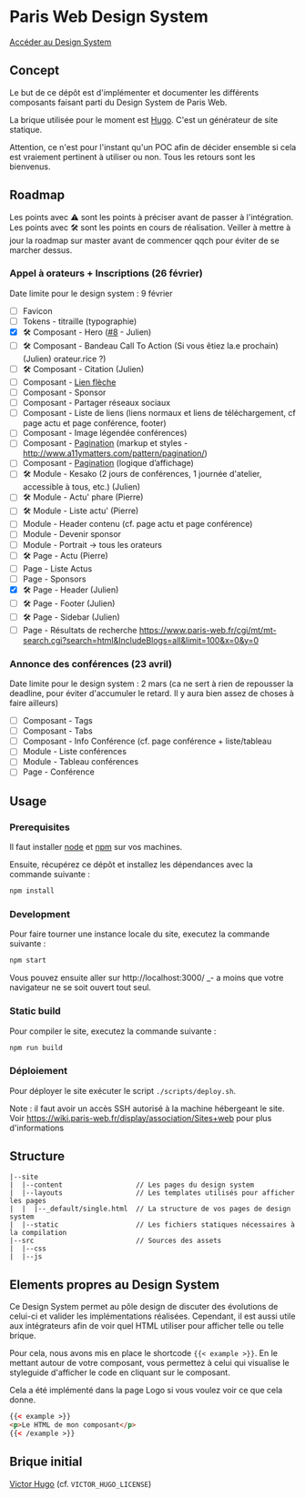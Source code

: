 # Paris Web Design System

[Accéder au Design System](https://stage.paris-web.fr/design-system/master/)

## Concept

Le but de ce dépôt est d'implémenter et documenter les différents composants
faisant parti du Design System de Paris Web.

La brique utilisée pour le moment est [Hugo](https://gohugo.io/). C'est un
générateur de site statique.

Attention, ce n'est pour l'instant qu'un POC afin de décider ensemble si cela
est vraiement pertinent à utiliser ou non. Tous les retours sont les bienvenus.

## Roadmap

Les points avec ⚠️ sont les points à préciser avant de passer à l'intégration.
Les points avec 🛠️ sont les points en cours de réalisation.
Veiller à mettre à jour la roadmap sur master avant de commencer qqch pour éviter de se marcher dessus.

### Appel à orateurs + Inscriptions (26 février)

Date limite pour le design system : 9 février

* [ ] Favicon
* [ ] Tokens - titraille (typographie)
* [x] ️🛠️ Composant - Hero ([#8](https://github.com/Paris-Web/pw-design-system/pull/8) - Julien)
* [ ] ️🛠️ Composant - Bandeau Call To Action (Si vous êtiez la.e prochain) (Julien)
      orateur.rice ?)
* [ ] 🛠️ Composant - Citation (Julien)
* [ ] Composant - [Lien flèche](https://zpl.io/2ZP4WrG)
* [ ] Composant - Sponsor
* [ ] Composant - Partager réseaux sociaux
* [ ] Composant - Liste de liens (liens normaux et liens de téléchargement,
      cf page actu et page conférence, footer)
* [ ] Composant - Image légendée
      conférences)
* [ ] Composant - [Pagination](https://zpl.io/aNBq6yZ) (markup et styles - http://www.a11ymatters.com/pattern/pagination/)
* [ ] Composant - [Pagination](https://zpl.io/aNBq6yZ) (logique d’affichage)
* [ ] 🛠️ Module - Kesako (2 jours de conférences, 1 journée d'atelier,
      accessible à tous, etc.) (Julien)
* [ ] 🛠️ Module - Actu' phare (Pierre)
* [ ] ️🛠️ Module - Liste actu' (Pierre)
* [ ] Module - Header contenu (cf. page actu et page conférence)
* [ ] Module - Devenir sponsor
* [ ] Module - Portrait -> tous les orateurs
* [ ] 🛠️ Page - Actu (Pierre)
* [ ] Page - Liste Actus
* [ ] Page - Sponsors
* [x] 🛠️ Page - Header (Julien)
* [ ] 🛠️ Page - Footer (Julien)
* [ ] 🛠️ Page - Sidebar (Julien)
* [ ] Page - Résultats de recherche https://www.paris-web.fr/cgi/mt/mt-search.cgi?search=html&IncludeBlogs=all&limit=100&x=0&y=0

### Annonce des conférences (23 avril)

Date limite pour le design system : 2 mars (ca ne sert à rien de repousser la deadline, pour éviter d'accumuler le retard. Il y aura bien assez de choses à faire ailleurs)

* [ ] Composant - Tags
* [ ] Composant - Tabs
* [ ] Composant - Info Conférence (cf. page conférence + liste/tableau
* [ ] Module - Liste conférences
* [ ] Module - Tableau conférences
* [ ] Page - Conférence

## Usage

### Prerequisites

Il faut installer [node](https://nodejs.org/en/download/) et
[npm](https://www.npmjs.com/get-npm) sur vos machines.

Ensuite, récupérez ce dépôt et installez les dépendances avec la commande
suivante :

```bash
npm install
```

### Development

Pour faire tourner une instance locale du site, executez la commande suivante :

```bash
npm start
```

Vous pouvez ensuite aller sur http://localhost:3000/ \_- a moins que votre
navigateur ne se soit ouvert tout seul.

### Static build

Pour compiler le site, executez la commande suivante :

```bash
npm run build
```

### Déploiement

Pour déployer le site exécuter le script `./scripts/deploy.sh`.

Note : il faut avoir un accès SSH autorisé à la machine hébergeant le site. Voir
https://wiki.paris-web.fr/display/association/Sites+web pour plus d'informations

## Structure

```
|--site
|  |--content                  // Les pages du design system
|  |--layouts                  // Les templates utilisés pour afficher les pages
|  |  |--_default/single.html  // La structure de vos pages de design system
|  |--static                   // Les fichiers statiques nécessaires à la compilation
|--src                         // Sources des assets
|  |--css
|  |--js
```

## Elements propres au Design System

Ce Design System permet au pôle design de discuter des évolutions de celui-ci et
valider les implémentations réalisées. Cependant, il est aussi utile aux
intégrateurs afin de voir quel HTML utiliser pour afficher telle ou telle
brique.

Pour cela, nous avons mis en place le shortcode `{{< example >}}`. En le mettant
autour de votre composant, vous permettez à celui qui visualise le styleguide
d'afficher le code en cliquant sur le composant.

Cela a été implémenté dans la page Logo si vous voulez voir ce que cela donne.

```html
{{< example >}}
<p>Le HTML de mon composant</p>
{{< /example >}}
```

## Brique initial

[Victor Hugo](https://github.com/netlify/victor-hugo) (cf.
`VICTOR_HUGO_LICENSE`)
